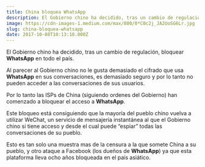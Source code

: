 ```yaml
---
title: China bloquea WhatsApp
description: El Gobierno chino ha decidido, tras un cambio de regulación, bloquear WhatsApp en todo el país.
image: https://cdn-images-1.medium.com/max/800/0*C0c2j_JA2UoSG6Lr.jpg
slug: china-bloquea-whatsapp
date: 2017-10-08T10:13:18.000Z
---
```


El Gobierno chino ha decidido, tras un cambio de regulación, bloquear **WhatsApp** en todo el país.

Al parecer al Gobierno chino no le gusta demasiado el cifrado que usa **WhatsApp** en sus conversaciones, es demasiado seguro y por lo tanto no pueden acceder a las conversaciones de sus usuarios.

Por lo tanto las ISPs de China (siguiendo ordenes del Gobierno) han comenzado a bloquear el acceso a **WhatsApp**.

Este bloqueo está consiguiendo que la mayoría del pueblo chino vuelva a utilizar WeChat, un servicio de mensajería instantánea al que el Gobierno chino si tiene acceso y desde el cual puede “espiar” todas las conversaciones de su pueblo.

Esto es tan solo una muestra mas de la censura a la que somete China a su pueblo, y otro ataque a Facebook (los dueños de **WhatsApp**) ya que esta plataforma lleva ocho años bloqueada en el país asiático.
